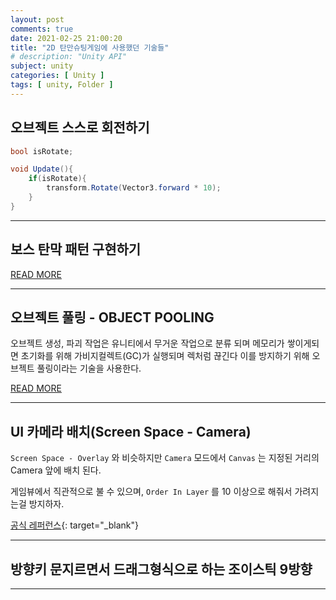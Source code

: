 ```yaml
---
layout: post
comments: true
date: 2021-02-25 21:00:20
title: "2D 탄만슈팅게임에 사용했던 기술들"
# description: "Unity API"
subject: unity
categories: [ Unity ]
tags: [ unity, Folder ]
---
```



## 오브젝트 스스로 회전하기

```c#
bool isRotate;

void Update(){
    if(isRotate){
        transform.Rotate(Vector3.forward * 10);
    }
}
```
<!-- 
[READ MORE]()
https://killu.tistory.com/12
참고하기
-->

---

## 보스 탄막 패턴 구현하기

[READ MORE](https://keemeesuu.github.io/objectPooling/)

---

## 오브젝트 풀링 - OBJECT POOLING

오브젝트 생성, 파괴 작업은 유니티에서 무거운 작업으로 분류 되며 메모리가 쌓이게되면 초기화를 위해 가비지컬렉트(GC)가 실행되며 렉처럼 끊긴다 이를 방지하기 위해 오브젝트 풀링이라는 기술을 사용한다.

[READ MORE](https://keemeesuu.github.io/objectPooling/)

---

## UI 카메라 배치(Screen Space - Camera)

`Screen Space - Overlay` 와 비슷하지만 `Camera` 모드에서 `Canvas` 는 지정된 거리의 Camera 앞에 배치 된다.

게임뷰에서 직관적으로 불 수 있으며, `Order In Layer` 를 10 이상으로 해줘서 가려지는걸 방지하자.


[공식 레퍼런스](https://docs.unity3d.com/kr/530/Manual/UICanvas.html){: target="_blank"}

---

## 방향키 문지르면서 드래그형식으로 하는 조이스틱 9방향


---